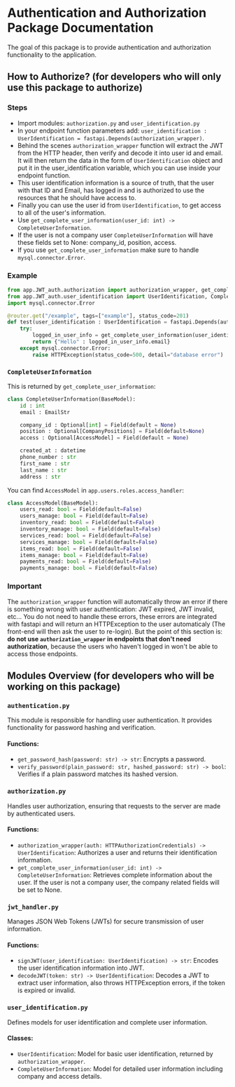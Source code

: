 # Authentication and Authorization Package Documentation
The goal of this package is to provide authentication and authorization functionality to the application.

## How to Authorize? (for developers who will only use this package to authorize)

### Steps
* Import modules: `authorization.py` and `user_identification.py`
* In your endpoint function parameters add: `user_identification : UserIdentification = fastapi.Depends(authorization_wrapper)`.
* Behind the scenes `authorization_wrapper` function will extract the JWT from the HTTP header, then verify and decode it into user id and email. It will then return the data in the form of `UserIdentification` object and put it in the user_identification variable, which you can use inside your endpoint function.
* This user identification information is a source of truth, that the user with that ID and Email, has logged in and is authorized to use the resources that he should have access to.
* Finally you can use the user id from `UserIdentification`, to get access to all of the user's information.
* Use `get_complete_user_information(user_id: int) -> CompleteUserInformation`.
* If the user is not a company user `CompleteUserInformation` will have these fields set to None: company_id, position, access.
* If you use `get_complete_user_information` make sure to handle `mysql.connector.Error`.

### Example
```python
from app.JWT_auth.authorization import authorization_wrapper, get_complete_user_information
from app.JWT_auth.user_identification import UserIdentification, CompleteUserInformation
import mysql.connector.Error

@router.get("/example", tags=["example"], status_code=201)
def test(user_identification : UserIdentification = fastapi.Depends(authorization_wrapper)):
    try:
        logged_in_user_info = get_complete_user_information(user_identification.id)
        return {"Hello" : logged_in_user_info.email}
    except mysql.connector.Error:
        raise HTTPException(status_code=500, detail="database error")
```

### `CompleteUserInformation`
This is returned by `get_complete_user_information`:
```python
class CompleteUserInformation(BaseModel):
    id : int
    email : EmailStr

    company_id : Optional[int] = Field(default = None)
    position : Optional[CompanyPositions] = Field(default=None)
    access : Optional[AccessModel] = Field(default = None)

    created_at : datetime
    phone_number : str
    first_name : str
    last_name : str
    address : str
```
You can find `AccessModel` in `app.users.roles.access_handler`:
```python
class AccessModel(BaseModel):
    users_read: bool = Field(default=False)
    users_manage: bool = Field(default=False)
    inventory_read: bool = Field(default=False)
    inventory_manage: bool = Field(default=False)
    services_read: bool = Field(default=False)
    services_manage: bool = Field(default=False)
    items_read: bool = Field(default=False)
    items_manage: bool = Field(default=False)
    payments_read: bool = Field(default=False)
    payments_manage: bool = Field(default=False)
```

### Important
The `authorization_wrapper` function will automatically throw an error if there is something wrong with user authentication: JWT expired, JWT invalid, etc...
You do not need to handle these errors, these errors are integrated with fastapi and will return an HTTPException to the user automaticaly (The front-end will then ask the user to re-login).
But the point of this section is: **do not use `authorization_wrapper` in endpoints that don't need authorization**, because the users who haven't logged in won't be able to access those endpoints.

## Modules Overview (for developers who will be working on this package)

### `authentication.py`
This module is responsible for handling user authentication. It provides functionality for password hashing and verification.

#### Functions:
- `get_password_hash(password: str) -> str`: Encrypts a password.
- `verify_password(plain_password: str, hashed_password: str) -> bool`: Verifies if a plain password matches its hashed version.

### `authorization.py`
Handles user authorization, ensuring that requests to the server are made by authenticated users.

#### Functions:
- `authorization_wrapper(auth: HTTPAuthorizationCredentials) -> UserIdentification`: Authorizes a user and returns their identification information.
- `get_complete_user_information(user_id: int) -> CompleteUserInformation`: Retrieves complete information about the user. If the user is not a company user, the company related fields will be set to None.

### `jwt_handler.py`
Manages JSON Web Tokens (JWTs) for secure transmission of user information.

#### Functions:
- `signJWT(user_identification: UserIdentification) -> str`: Encodes the user identification information into JWT.
- `decodeJWT(token: str) -> UserIdentification`: Decodes a JWT to extract user information, also throws HTTPException errors, if the token is expired or invalid.

### `user_identification.py`
Defines models for user identification and complete user information.

#### Classes:
- `UserIdentification`: Model for basic user identification, returned by `authorization_wrapper`.
- `CompleteUserInformation`: Model for detailed user information including company and access details.
